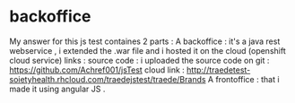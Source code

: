 # backoffice
My answer for this js test containes 2 parts :
A backoffice : it's a java rest webservice , i extended the .war file and i hosted it on the cloud (openshift cloud service) 
		links : source code : i uploaded the source code on git : https://github.com/Achref001/jsTest
			cloud link : http://traedetest-soietyhealth.rhcloud.com/traedejstest/traede/Brands
A frontoffice : that i made it using angular JS . 

